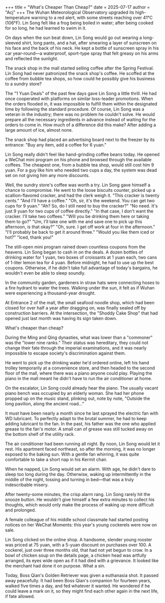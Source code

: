 +++
title = "What's Cheaper Than Cheap?"
date = 2025-07-17
author = "Acj"
+++
The Wuhan Meteorological Observatory upgraded its high-temperature warning to a red alert, with some streets reaching over 41°C (106°F). Lin Song felt like a frog being boiled in water; after being cooked for so long, he had learned to swim in it.

On days when the sun beat down, Lin Song would go out wearing a long-sleeved shirt, long pants, and a hat, after smearing a layer of sunscreen on his face and the back of his neck. He kept a bottle of sunscreen spray in his car year-round—a waterproof, sport-type spray that felt greasy on his arms and reflected the sunlight.

The snack shop in the mall started selling coffee after the Spring Festival. Lin Song had never patronized the snack shop's coffee. He scoffed at the coffee from bubble tea shops, so how could he possibly give his business to a sundry store?

The "1 Yuan Deals" of the past few days gave Lin Song a little thrill. He had once cooperated with platforms on similar loss-leader promotions. When the orders flooded in, it was impossible to fulfill them within the designated time by following the standard procedure. Of course, Lin Song was a veteran in the industry; there was no problem he couldn't solve. He would prepare all the necessary ingredients in advance instead of waiting for the orders to come in. How much of a difference did this make? After adding a large amount of ice, almost none.

The snack shop had placed an advertising board next to the freezer by its entrance: "Buy any item, add a coffee for 6 yuan."

Lin Song really didn't feel like hand-grinding coffee beans today. He opened a WeChat mini program on his phone and browsed through the available coffees. The cheapest one, from a bubble tea shop, would still cost him 9 yuan. For a guy like him who needed two cups a day, the system was dead set on not giving him any more discounts.

Well, the sundry store's coffee was worth a try. Lin Song gave himself a chance to compromise. He went to the loose biscuits counter, picked up a scallion-flavored cracker, and had the clerk weigh it.
"This cracker is twenty cents."
"And I'll have a coffee."
"Oh, sir, it's the weekend. You can get two cups for 9 yuan."
"Ah? So, do I still need to buy the cracker?"
"No need. It's just 9 yuan for two cups of coffee directly."
"In that case, I don't want the cracker. I'll take two coffees."
"Will you be drinking them here or taking them to go?"
"Um, I'll take one with me and save one to pick up this afternoon, is that okay?"
"Oh, sure. I get off work at four in the afternoon."
"I'll probably be back to get it around three."
"Would you like them iced or hot?"
"Iced, thank you!"

The still-open mini program rained down countless coupons from the heavens. Lin Song began to cash in on the deals. A dozen bottles of drinking water for 1 yuan, two boxes of croissants at 1 yuan each, two cans of 1-liter lemon tea for 4 yuan. Before midnight, he had to use up the best coupons. Otherwise, if he didn't take full advantage of today's bargains, he wouldn't even be able to sleep soundly.

In the community garden, gardeners in straw hats were connecting hoses to a fire hydrant to water the trees. Walking under the sun, it felt as if Wuhan were experiencing a thousand-year drought.

At Entrance 2 of the mall, the small seafood noodle shop, which had been closed for over half a year after dragging on, was finally sealed off by construction barriers. At the intersection, the "Shoddy Cake Shop" that had opened just last month was having its sign taken down.

What's cheaper than cheap?

During the Ming and Qing dynasties, what was lower than a "commoner" was the "lower nine ranks." Their status was hereditary, they could not change their fate through the imperial examinations, and it was nearly impossible to escape society's discrimination against them.

He went to pick up the drinking water he'd ordered online, left his hand trolley temporarily at a convenience store, and then headed to the second floor of the mall, where there was a piano anyone could play. Playing the piano in the mall meant he didn't have to run the air conditioner at home.

On the escalator, Lin Song could already hear the piano. The usually vacant piano bench was occupied by an elderly woman. She had her phone propped up on the music stand, plinking out, note by note, "Outside the long pavilion, along the ancient road..."

It must have been nearly a month since he last sprayed the electric fan with WD lubricant. To perfectly adapt to the brutal summer, he had to keep adding lubricant to the fan. In the past, his father was the one who applied grease to the fan's motor. A small can of grease was still tucked away on the bottom shelf of the utility rack.

The air conditioner had been running all night. By noon, Lin Song would let it rest. His apartment faced northeast, so after the morning, it was no longer exposed to the baking sun. With a gentle fan whirring, it was quite comfortable to take a short nap in his Kermit chair.

When he napped, Lin Song would set an alarm. With age, he didn't dare to sleep too long during the day. Otherwise, waking up intermittently in the middle of the night, tossing and turning in bed—that was a truly indescribable misery.

After twenty-some minutes, the crisp alarm rang. Lin Song rarely hit the snooze button. He wouldn't give himself a few extra minutes to collect his thoughts, which would only make the process of waking up more difficult and prolonged.

A female colleague of his middle school classmate had started posting notices on her WeChat Moments: this year's young cockerels were now on sale.

Lin Song clicked on the online shop. A handsome, slender young rooster was priced at 75 yuan, with a 5-yuan discount on purchases over 100. A cockerel, just over three months old, that had not yet begun to crow. In a bowl of chicken soup on the details page, a chicken head was artfully arranged, its eyes wide open as if it had died with a grievance. It looked like the merchant had done it on purpose. What a sin.

Today, Boss Qian's Golden Retriever was given a euthanasia shot. It passed away peacefully. It had been Boss Qian's companion for fourteen years, walked five times a day, and fed whatever it wanted. He wondered if he could leave a mark on it, so they might find each other again in the next life, if fate allowed.
